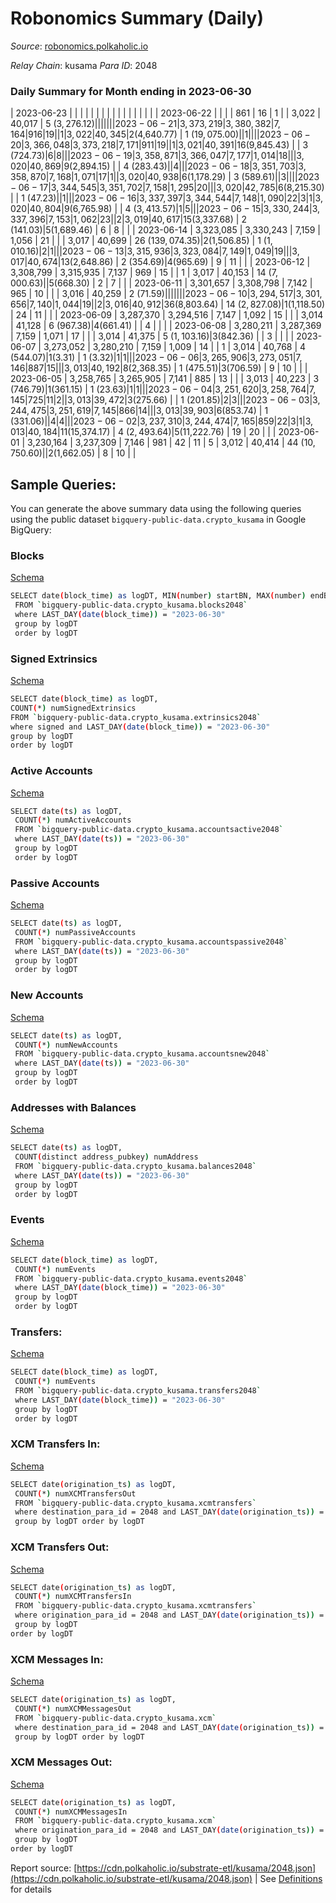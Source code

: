 # Robonomics Summary (Daily)

_Source_: [robonomics.polkaholic.io](https://robonomics.polkaholic.io)

*Relay Chain*: kusama
*Para ID*: 2048



### Daily Summary for Month ending in 2023-06-30


| 2023-06-23 |  |  |  |  |  |  |  |  |  |   |   |   |  |  |  |
| 2023-06-22 |  |  |  | 861 | 16 | 1 |  | 3,022 | 40,017 | 5 ($3,276.12) |   |   |  |  |  |
| 2023-06-21 | 3,373,219 | 3,380,382 | 7,164 | 916 | 19 |  | 1 | 3,022 | 40,345 | 2 ($4,640.77) | 1 ($19,075.00) |   | 1 |  |  |
| 2023-06-20 | 3,366,048 | 3,373,218 | 7,171 | 911 | 19 |  | 1 | 3,021 | 40,391 | 16 ($9,845.43) |   | 3 ($724.73) | 6 | 8 |  |
| 2023-06-19 | 3,358,871 | 3,366,047 | 7,177 | 1,014 | 18 |  |  | 3,020 | 40,869 | 9 ($2,894.15) |   | 4 ($283.43) |  | 4 |  |
| 2023-06-18 | 3,351,703 | 3,358,870 | 7,168 | 1,071 | 17 | 1 |  | 3,020 | 40,938 | 6 ($1,178.29) | 3 ($589.61) |   | 3 |  |  |
| 2023-06-17 | 3,344,545 | 3,351,702 | 7,158 | 1,295 | 20 |  |  | 3,020 | 42,785 | 6 ($8,215.30) |   | 1 ($47.23) |  | 1 |  |
| 2023-06-16 | 3,337,397 | 3,344,544 | 7,148 | 1,090 | 22 | 3 | 1 | 3,020 | 40,804 | 9 ($6,765.98) |   | 4 ($3,413.57) | 1 | 5 |  |
| 2023-06-15 | 3,330,244 | 3,337,396 | 7,153 | 1,062 | 23 |  | 2 | 3,019 | 40,617 | 15 ($3,337.68) | 2 ($141.03) | 5 ($1,689.46) | 6 | 8 |  |
| 2023-06-14 | 3,323,085 | 3,330,243 | 7,159 | 1,056 | 21 |  |  | 3,017 | 40,699 | 26 ($139,074.35) | 2 ($1,506.85) | 1 ($1,010.16) | 2 | 1 |  |
| 2023-06-13 | 3,315,936 | 3,323,084 | 7,149 | 1,049 | 19 |  |  | 3,017 | 40,674 | 13 ($2,648.86) | 2 ($354.69) | 4 ($965.69) | 9 | 11 |  |
| 2023-06-12 | 3,308,799 | 3,315,935 | 7,137 | 969 | 15 |  | 1 | 3,017 | 40,153 | 14 ($7,000.63) |   | 5 ($668.30) | 2 | 7 |  |
| 2023-06-11 | 3,301,657 | 3,308,798 | 7,142 | 965 | 10 |  |  | 3,016 | 40,259 | 2 ($71.59) |   |   |  |  |  |
| 2023-06-10 | 3,294,517 | 3,301,656 | 7,140 | 1,044 | 19 |  | 2 | 3,016 | 40,912 | 36 ($8,803.64) | 14 ($2,827.08) | 1 ($1,118.50) | 24 | 11 |  |
| 2023-06-09 | 3,287,370 | 3,294,516 | 7,147 | 1,092 | 15 |  |  | 3,014 | 41,128 | 6 ($967.38) | 4 ($661.41) |   | 4 |  |  |
| 2023-06-08 | 3,280,211 | 3,287,369 | 7,159 | 1,071 | 17 |  |  | 3,014 | 41,375 | 5 ($1,103.16) | 3 ($842.36) |   | 3 |  |  |
| 2023-06-07 | 3,273,052 | 3,280,210 | 7,159 | 1,009 | 14 |  | 1 | 3,014 | 40,768 | 4 ($544.07) | 1 ($3.31) | 1 ($3.32) | 1 | 1 |  |
| 2023-06-06 | 3,265,906 | 3,273,051 | 7,146 | 887 | 15 |  |  | 3,013 | 40,192 | 8 ($2,368.35) | 1 ($475.51) | 3 ($706.59) | 9 | 10 |  |
| 2023-06-05 | 3,258,765 | 3,265,905 | 7,141 | 885 | 13 |  |  | 3,013 | 40,223 | 3 ($746.79) | 1 ($361.15) | 1 ($23.63) | 1 | 1 |  |
| 2023-06-04 | 3,251,620 | 3,258,764 | 7,145 | 725 | 11 | 2 |  | 3,013 | 39,472 | 3 ($275.66) |   | 1 ($201.85) | 2 | 3 |  |
| 2023-06-03 | 3,244,475 | 3,251,619 | 7,145 | 866 | 14 |  |  | 3,013 | 39,903 | 6 ($853.74) | 1 ($331.06) |   | 4 | 4 |  |
| 2023-06-02 | 3,237,310 | 3,244,474 | 7,165 | 859 | 22 | 3 | 1 | 3,013 | 40,184 | 11 ($15,374.17) | 4 ($2,493.64) | 5 ($11,222.76) | 19 | 20 |  |
| 2023-06-01 | 3,230,164 | 3,237,309 | 7,146 | 981 | 42 | 11 | 5 | 3,012 | 40,414 | 44 ($10,750.60) |   | 2 ($1,662.05) | 8 | 10 |  |

## Sample Queries:
You can generate the above summary data using the following queries using the public dataset `bigquery-public-data.crypto_kusama` in Google BigQuery:


### Blocks 

[Schema](https://github.com/colorfulnotion/substrate-etl/blob/main/schema/blocks.json)

```bash
SELECT date(block_time) as logDT, MIN(number) startBN, MAX(number) endBN, COUNT(*) numBlocks 
 FROM `bigquery-public-data.crypto_kusama.blocks2048`  
 where LAST_DAY(date(block_time)) = "2023-06-30" 
 group by logDT 
 order by logDT
```

### Signed Extrinsics 

[Schema](https://github.com/colorfulnotion/substrate-etl/blob/main/schema/extrinsics.json)

```bash
SELECT date(block_time) as logDT, 
COUNT(*) numSignedExtrinsics 
FROM `bigquery-public-data.crypto_kusama.extrinsics2048`  
where signed and LAST_DAY(date(block_time)) = "2023-06-30" 
group by logDT 
order by logDT
```

### Active Accounts 

[Schema](https://github.com/colorfulnotion/substrate-etl/blob/main/schema/accountsactive.json)

```bash
SELECT date(ts) as logDT, 
 COUNT(*) numActiveAccounts 
 FROM `bigquery-public-data.crypto_kusama.accountsactive2048` 
 where LAST_DAY(date(ts)) = "2023-06-30" 
 group by logDT 
 order by logDT
```

### Passive Accounts 

[Schema](https://github.com/colorfulnotion/substrate-etl/blob/main/schema/accountspassive.json)

```bash
SELECT date(ts) as logDT, 
 COUNT(*) numPassiveAccounts 
 FROM `bigquery-public-data.crypto_kusama.accountspassive2048` 
 where LAST_DAY(date(ts)) = "2023-06-30" 
 group by logDT 
 order by logDT
```

### New Accounts 

[Schema](https://github.com/colorfulnotion/substrate-etl/blob/main/schema/accountsnew.json)

```bash
SELECT date(ts) as logDT, 
 COUNT(*) numNewAccounts 
 FROM `bigquery-public-data.crypto_kusama.accountsnew2048` 
 where LAST_DAY(date(ts)) = "2023-06-30" 
 group by logDT
 order by logDT
```

### Addresses with Balances 

[Schema](https://github.com/colorfulnotion/substrate-etl/blob/main/schema/balances.json)

```bash
SELECT date(ts) as logDT,
 COUNT(distinct address_pubkey) numAddress 
 FROM `bigquery-public-data.crypto_kusama.balances2048` 
 where LAST_DAY(date(ts)) = "2023-06-30" 
 group by logDT 
 order by logDT
```

### Events 

[Schema](https://github.com/colorfulnotion/substrate-etl/blob/main/schema/events.json)

```bash
SELECT date(block_time) as logDT, 
 COUNT(*) numEvents 
 FROM `bigquery-public-data.crypto_kusama.events2048` 
 where LAST_DAY(date(block_time)) = "2023-06-30" 
 group by logDT 
 order by logDT
```

### Transfers:

[Schema](https://github.com/colorfulnotion/substrate-etl/blob/main/schema/transfers.json)

```bash
SELECT date(block_time) as logDT, 
 COUNT(*) numEvents 
 FROM `bigquery-public-data.crypto_kusama.transfers2048` 
 where LAST_DAY(date(block_time)) = "2023-06-30" 
 group by logDT 
 order by logDT
```

### XCM Transfers In: 

[Schema](https://github.com/colorfulnotion/substrate-etl/blob/main/schema/xcmtransfers.json)

```bash
SELECT date(origination_ts) as logDT, 
 COUNT(*) numXCMTransfersOut 
 FROM `bigquery-public-data.crypto_kusama.xcmtransfers` 
 where destination_para_id = 2048 and LAST_DAY(date(origination_ts)) = "2023-06-30" 
 group by logDT order by logDT
```

### XCM Transfers Out: 

[Schema](https://github.com/colorfulnotion/substrate-etl/blob/main/schema/xcmtransfers.json)

```bash
SELECT date(origination_ts) as logDT, 
 COUNT(*) numXCMTransfersIn 
 FROM `bigquery-public-data.crypto_kusama.xcmtransfers` 
 where origination_para_id = 2048 and LAST_DAY(date(origination_ts)) = "2023-06-30" 
 group by logDT 
order by logDT
```

### XCM Messages In: 

[Schema](https://github.com/colorfulnotion/substrate-etl/blob/main/schema/xcm.json)

```bash
SELECT date(origination_ts) as logDT, 
 COUNT(*) numXCMMessagesOut 
 FROM `bigquery-public-data.crypto_kusama.xcm` 
 where destination_para_id = 2048 and LAST_DAY(date(origination_ts)) = "2023-06-30" 
 group by logDT order by logDT
```

### XCM Messages Out: 

[Schema](https://github.com/colorfulnotion/substrate-etl/blob/main/schema/xcm.json)

```bash
SELECT date(origination_ts) as logDT, 
 COUNT(*) numXCMMessagesIn 
 FROM `bigquery-public-data.crypto_kusama.xcm` 
 where origination_para_id = 2048 and LAST_DAY(date(origination_ts)) = "2023-06-30" 
 group by logDT 
order by logDT
```


Report source: [https://cdn.polkaholic.io/substrate-etl/kusama/2048.json](https://cdn.polkaholic.io/substrate-etl/kusama/2048.json) | See [Definitions](/DEFINITIONS.md) for details

